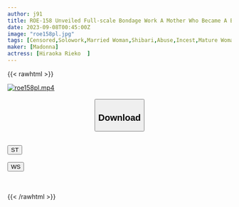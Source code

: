 ```yaml
---
author: j91
title: ROE-158 Unveiled Full-scale Bondage Work A Mother Who Became A Bondage Pet For The Delinquency Of Rent, For Her Son Who Is Going On To Higher Education... Rieko Hiraoka
date: 2023-09-08T00:45:00Z
image: "roe158pl.jpg"
tags: [Censored,Solowork,Married Woman,Shibari,Abuse,Incest,Mature Woman	 ]
maker: [Madonna]
actress: [Hiraoka Rieko  ]
---
```



{{< rawhtml >}}

<div class="video" data-videoid="LMeqMp4xmmFRYKG">
    <a href="javascript:;">
        <img src="https://my.j91.asia/posts/roe158pl/roe158pl.jpg" width="WIDTH" height="HEIGHT" alt="roe158pl.mp4" loading="lazy">
    </a>
</div>

<script type="text/javascript" src="https://j91.asia/asset/on-demand-st.js"></script>

<br>
  <link rel="stylesheet" href="https://j91.asia/asset/bs5.css">
  
  <center>
  <button class="btn btn-primary" type="button" data-bs-toggle="collapse" data-bs-target=".multi-collapse" aria-expanded="false" aria-controls="multiCollapseExample1 multiCollapseExample2"><h2>Download</h2></button></center>
</p>
<div class="row">
  <div class="col">
    <div class="collapse multi-collapse" id="multiCollapseExample1">
      <div class="card card-body">
	      	      <br>
<div class="buttons">  
<a href="https://streamtape.to/v/LMeqMp4xmmFRYKG"><button class="btn-hover color-3"><i class="fa fa-download"></i> ST</button></a></div>
    </div>
  </div>
</div>
  <div class="col">
    <div class="collapse multi-collapse" id="multiCollapseExample2">
      <div class="card card-body">
	      <br>
<div class="buttons">
    <a href="https://wolfstream.tv/w8f4yqltishb"><button class="btn-hover color-9"><i class="fa fa-download"></i> WS</button></a></div>
<br><br>
      </div>
    </div>
  </div>
</div>

{{< /rawhtml >}}
